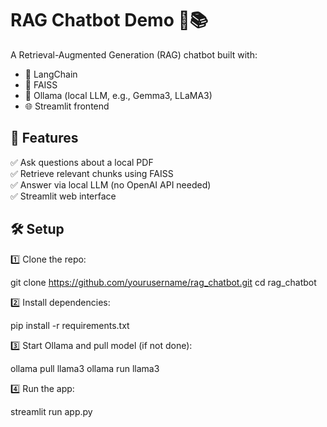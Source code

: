 # RAG Chatbot Demo 🤖📚

A Retrieval-Augmented Generation (RAG) chatbot built with:
- 🧠 LangChain
- 🔗 FAISS
- 💬 Ollama (local LLM, e.g., Gemma3, LLaMA3)
- 🌐 Streamlit frontend

## 🚀 Features

✅ Ask questions about a local PDF  
✅ Retrieve relevant chunks using FAISS  
✅ Answer via local LLM (no OpenAI API needed)  
✅ Streamlit web interface

## 🛠 Setup

1️⃣ Clone the repo:

git clone https://github.com/yourusername/rag_chatbot.git
cd rag_chatbot

2️⃣ Install dependencies:

pip install -r requirements.txt

3️⃣ Start Ollama and pull model (if not done):

ollama pull llama3
ollama run llama3

4️⃣ Run the app:

streamlit run app.py
